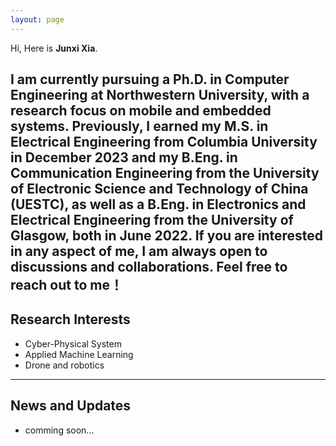 ```yaml
---
layout: page
---
```




Hi, Here is **Junxi Xia**.

I am currently pursuing a Ph.D. in Computer Engineering at Northwestern University, with a research focus on mobile and embedded systems. Previously, I earned my M.S. in Electrical Engineering from Columbia University in December 2023 and my B.Eng. in Communication Engineering from the University of Electronic Science and Technology of China (UESTC), as well as a B.Eng. in Electronics and Electrical Engineering from the University of Glasgow, both in June 2022.
If you are interested in any aspect of me, I am always open to discussions and collaborations. Feel free to reach out to me！
---

## Research Interests

- Cyber-Physical System
- Applied Machine Learning
- Drone and robotics

---

## News and Updates

- comming soon...
<br>

